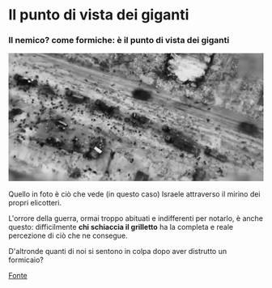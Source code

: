# Il punto di vista dei giganti

### Il nemico? come formiche: è il punto di vista dei giganti

![Israele vista dal mirino degli elicotteri](/img/come-formiche.jpeg)

Quello in foto è ciò che vede (in questo caso) Israele attraverso il mirino dei propri elicotteri.

L'orrore della guerra, ormai troppo abituati e indifferenti per notarlo, è anche questo: difficilmente **chi schiaccia il grilletto** ha la completa e reale percezione di ciò che ne consegue.

D'altronde quanti di noi si sentono in colpa dopo aver distrutto un formicaio?

[Fonte](https://t.me/idfofficial/6929)